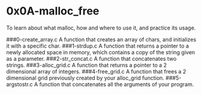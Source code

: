 # 0x0A-malloc_free 
To learn about what malloc, how and where to use it, and practice its usage.  

###0-create_array.c
A function that creates an array of chars, and initializes it with a specific char.
###1-strdup.c
A function that returns a pointer to a newly allocated space in memory, which contains a copy of the string given as a parameter.
###2-str_concat.c
A function that concatenates two strings.
###3-alloc_grid.c
A function that returns a pointer to a 2 dimensional array of integers.
###4-free_grid.c
A function that frees a 2 dimensional grid previously created by your alloc_grid function.
###5-argstostr.c
A function that concatenates all the arguments of your program.


